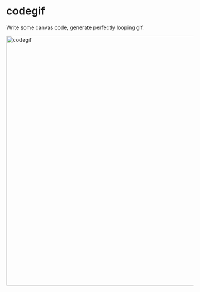 # codegif

Write some canvas code, generate perfectly looping gif.

<img width="671" alt="codegif" src="https://user-images.githubusercontent.com/1063152/27181628-aac9a050-51d8-11e7-9b91-a99cbd606efd.png">
